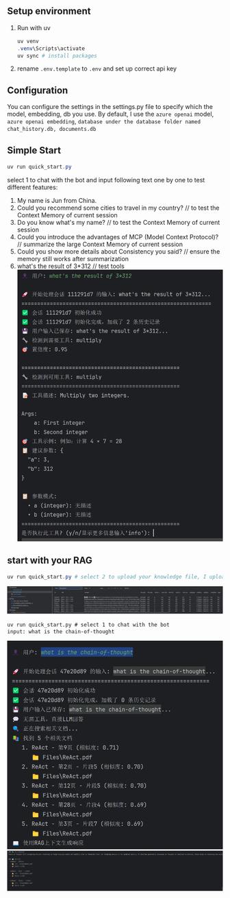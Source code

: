## Setup environment
1. Run with uv
    ```powershell
    uv venv
    .venv\Scripts\activate
    uv sync # install packages
    ```
2. rename `.env.template` to `.env` and set up correct api key 

## Configuration
You can configure the settings in the settings.py file to specify which the model, embedding, db you use. 
By default, I use the `azure openai` model, `azure openai embedding`, `database under the database folder named chat_history.db, documents.db`

## Simple Start 
```powershell
uv run quick_start.py

```
select 1 to chat with the bot and input following text one by one to test different features:
1. My name is Jun from China.
2. Could you recommend some cities to travel in my country?  // to test the Context Memory of current session
3. Do you know what's my name? // to test the Context Memory of current session
4. Could you introduce the advantages of MCP (Model Context Protocol)? // summarize the large Context Memory of current session
5. Could you show more details about Consistency you said? // ensure the memory still works after summarization
6. what's the result of 3*312  // test tools
   ![](images/tool_chat.png)

## start with your RAG
```powershell
uv run quick_start.py # select 2 to upload your knowledge file, I upload ReAct.pdf by default, of course you could upload your own file
```
![](images/upload_pdf.png)
```
uv run quick_start.py # select 1 to chat with the bot
input: what is the chain-of-thought
```
![](images/Rag_chat_output.png)
![](images/result_rag_query.png)
